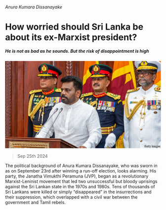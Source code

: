 ###### Anura Kumara Dissanayake

# How worried should Sri Lanka be about its ex-Marxist president? 

##### He is not as bad as he sounds. But the risk of disappointment is high 

![image](images/20240928_LDP501.jpg) 

> Sep 25th 2024 

The political background of Anura Kumara Dissanayake, who was sworn in as  on September 23rd after winning a run-off election, looks alarming. His party, the Janatha Vimukthi Peramuna (JVP), began as a revolutionary Marxist-Leninist movement that led two unsuccessful but bloody uprisings against the Sri Lankan state in the 1970s and 1980s. Tens of thousands of Sri Lankans were killed or simply “disappeared” in the insurrections and their suppression, which overlapped with a civil war between the government and Tamil rebels.


